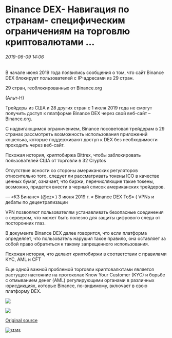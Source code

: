 # Binance DEX- Навигация по странам- специфическим ограничениям на торговлю криптовалютами ...

###### 2019-06-09 14:06

В начале июня 2019 года появились сообщения о том, что сайт Binance DEX блокирует пользователей с IP-адресами из 29 стран.

29 стран, геоблокированных от Binance.org

(Альт-Н)

Трейдеры из США и 28 других стран с 1 июля 2019 года не смогут получить доступ к платформе Binance DEX через свой веб-сайт – Binance.org.

С надвигающимся ограничением, Binance посоветовал трейдерам в 29 странах рассмотреть возможность использования приложений кошелька, которые поддерживают доступ к DEX без необходимости проходить через веб-сайт.

Похожая история, криптобиржа Bittrex, чтобы заблокировать пользователей США от торговли в 32 Cryptos

Отсутствие ясности со стороны американских регуляторов относительно того, следует ли рассматривать токены ICO в качестве ценных бумаг, означает, что биржи, перечисляющие такие токены, возможно, придется внести в черный список американских трейдеров.

— «КЗ Бинанс» (@cz» ) 3 июня 2019 г. « Binance DEX ToS» ( VPNs и дебаты по децентрализации

VPN позволяют пользователям устанавливать безопасные соединения с сервером, что может быть полезно для защиты цифрового следа от посторонних глаз.

В документе Binance DEX далее говорится, что если платформа определяет, что пользователь нарушил такое правило, она оставляет за собой право обратиться к такому запрещенного использования.

Похожая история, что делают криптобиржи в соответствии с правилами KYC, AML и CFT

Еще одной важной проблемой торговли криптовалютами является растущее настояние на протоколах Know Your Customer (KYC) и борьбе с отмыванием денег (AML) регулирующими органами в различных юрисдикциях, которые Binance, по-видимому, включает в свою платформу DEX.

![](https://s3.cointelegraph.com/storage/uploads/view/49cccf3e825d29aa282709bc651eee27.png)

![](https://s3.cointelegraph.com/storage/uploads/view/ead4705be837fb179066d0b1bc8e14fb.png)

[Original source](https://cointelegraph.com/news/binance-dex-navigating-country-specific-cryptocurrency-trading-restrictions)

![stats](https://c.statcounter.com/11760860/0/a89fa40b/1/ "stats")
